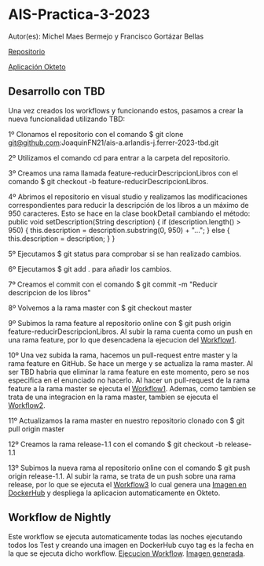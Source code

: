 # AIS-Practica-3-2023

Autor(es): Michel Maes Bermejo y Francisco Gortázar Bellas

[Repositorio](https://github.com/JoaquinFN21/ais-a.arlandis-j.ferrer-2023-tbd)

[Aplicación Okteto](https://books-reviewer-tbd-joaquinfn21.cloud.okteto.net/)

## Desarrollo con TBD

Una vez creados los workflows y funcionando estos, pasamos a crear la nueva funcionalidad utilizando TBD:

1º Clonamos el repositorio con el comando $ git clone git@github.com:JoaquinFN21/ais-a.arlandis-j.ferrer-2023-tbd.git

2º Utilizamos el comando cd para entrar a la carpeta del repositorio.

3º Creamos una rama llamada feature-reducirDescripcionLibros con el comando $ git checkout -b feature-reducirDescripcionLibros.

4º Abrimos el repositorio en visual studio y realizamos las modificaciones correspondientes para reducir la descripción de los libros a un máximo de 950               caracteres. Esto se hace en la clase bookDetail cambiando el método:
   public void setDescription(String description) {
        if (description.length() > 950) {
            this.description = description.substring(0, 950) + "...";
        } else {
            this.description = description;
        }
    }
    
5º Ejecutamos $ git status para comprobar si se han realizado cambios.

6º Ejecutamos $ git add . para añadir los cambios.

7º Creamos el commit con el comando $ git commit -m "Reducir descripcion de los libros"

8º Volvemos a la rama master con $ git checkout master

9º Subimos la rama feature al repositorio online con $ git push origin feature-reducirDescripcionLibros. Al subir la rama cuenta como un push en una rama feature, 
   por lo que desencadena la ejecucion del [Workflow1](https://github.com/JoaquinFN21/ais-a.arlandis-j.ferrer-2023-tbd/actions/runs/5336335801).

10º Una vez subida la rama, hacemos un pull-request entre master y la rama feature en GitHub. Se hace un merge y se actualiza la rama master. Al ser TBD habria que     eliminar la rama feature en este momento, pero se nos especifica en el enunciado no hacerlo. Al hacer un pull-request de la rama feature a la rama master se        ejecuta el [Workflow1](https://github.com/JoaquinFN21/ais-a.arlandis-j.ferrer-2023-tbd/actions/runs/5336344126). Ademas, como tambien se trata de una               integracion en la rama master, tambien se ejecuta el [Workflow2](https://github.com/JoaquinFN21/ais-a.arlandis-j.ferrer-2023-tbd/actions/runs/5336346659).

11º Actualizamos la rama master en nuestro repositorio clonado con $ git pull origin master

12º Creamos la rama release-1.1 con el comando $ git checkout -b release-1.1

13º Subimos la nueva rama al repositorio online con el comando $ git push origin release-1.1. Al subir la rama, se trata de un push sobre una rama release, por lo que se ejecuta el [Workflow3](https://github.com/JoaquinFN21/ais-a.arlandis-j.ferrer-2023-tbd/actions/runs/5336361627) lo cual genera una [Imagen en DockerHub](https://hub.docker.com/layers/repo2001/books-reviewer/b29015ddef9b15b47ce9e270c752b1b168f58d07/images/sha256-2b3c261f24b69d064e7b0bd45ff23aeaf3636de3f5fb36041e6ee36ecd17b1f4?context=explore) y despliega la aplicacion automaticamente en Okteto.

## Workflow de Nightly
Este workflow se ejecuta automaticamente todas las noches ejecutando todos los Test y creando una imagen en DockerHub cuyo tag es la fecha en la que se ejecuta dicho workflow.
[Ejecucion Workflow]().
[Imagen generada]().
